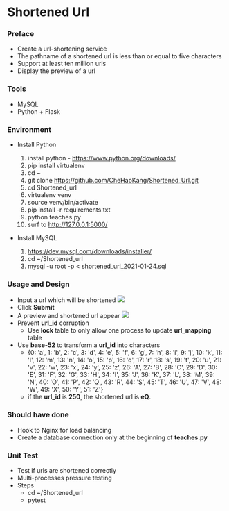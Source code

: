 
# Shortened Url
### Preface
- Create a url-shortening service
- The pathname of a shortened url is less than or equal to five characters
- Support at least ten million urls
- Display the preview of a url

### Tools
- MySQL
- Python + Flask

### Environment
- Install Python
	1. install python - https://www.python.org/downloads/
	2. pip install virtualenv
	3. cd ~
	4. git clone https://github.com/CheHaoKang/Shortened_Url.git
	5. cd Shortened_url
	6. virtualenv venv
	7. source venv/bin/activate
	8. pip install -r requirements.txt
	9. python teaches.py
	10. surf to http://127.0.0.1:5000/

- Install MySQL
	1. https://dev.mysql.com/downloads/installer/
	2. cd ~/Shortened_url
	3. mysql -u root -p < shortened_url_2021-01-24.sql

### Usage and Design
- Input a url which will be shortened
![](https://i.imgur.com/7xPCPMT.png)[](https://i.imgur.com/7xPCPMT.png)
- Click **Submit**
- A preview and shortened url appear
![](https://i.imgur.com/S7BScVe.png)[](https://i.imgur.com/S7BScVe.png)
- Prevent **url_id** corruption
	- Use **lock** table to only allow one process to update **url_mapping** table
- Use **base-52** to transform a **url_id** into characters
	- {0: 'a', 1: 'b', 2: 'c', 3: 'd', 4: 'e', 5: 'f', 6: 'g', 7: 'h', 8: 'i', 9: 'j', 10: 'k', 11: 'l', 12: 'm', 13: 'n', 14: 'o', 15: 'p', 16: 'q', 17: 'r', 18: 's', 19: 't', 20: 'u', 21: 'v', 22: 'w', 23: 'x', 24: 'y', 25: 'z', 26: 'A', 27: 'B', 28: 'C', 29: 'D', 30: 'E', 31: 'F', 32: 'G', 33: 'H', 34: 'I', 35: 'J', 36: 'K', 37: 'L', 38: 'M', 39: 'N', 40: 'O', 41: 'P', 42: 'Q', 43: 'R', 44: 'S', 45: 'T', 46: 'U', 47: 'V', 48: 'W', 49: 'X', 50: 'Y', 51: 'Z'}
	- if the **url_id** is **250**, the shortened url is **eQ**.

### Should have done
- Hook to Nginx for load balancing
- Create a database connection only at the beginning of **teaches.py**

### Unit Test
- Test if urls are shortened correctly
- Multi-processes pressure testing
- Steps
	- cd ~/Shortened_url
	- pytest
